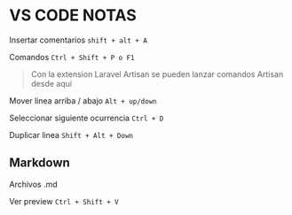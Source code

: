# VS CODE NOTAS

Insertar comentarios `shift + alt + A`

Comandos `Ctrl + Shift + P o F1`

> Con la extension Laravel Artisan se pueden lanzar comandos Artisan desde aquí

Mover linea arriba / abajo `Alt + up/down`

Seleccionar siguiente ocurrencia `Ctrl + D`

Duplicar linea `Shift + Alt + Down`


## Markdown

Archivos .md

Ver preview `Ctrl + Shift + V`



